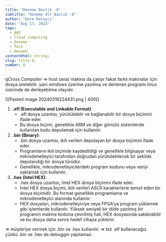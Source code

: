 ```yaml
---
title: "Deneme Baslik -8"
subtitle: "Deneme Alt Baslik -8"
author: "Emre Kalayci"
date: "Aug 17, 2023"
tags:
  - AWS
  - Cloud computing
  - Deneme
  - Tech
  - Deneme
contentHtml: string;
slug: title-8;
number: 8
---
```


q*Cross Compailer* => host (ana) makina da çalışır fakat farklı makinalar için dosya üretebilir.
yani windows üzerine yazılmış ve derlenen programı linux üzerinde de derleyebilme olayıdır.

![[Pasted image 20240316224431.png | 400]]

1. **.efl (Executable and Linkable Format)**:    
    - .efl dosya uzantısı, yürütülebilir ve bağlanabilir bir dosya biçimini ifade eder.
    - Bu dosya biçimi, genellikle ARM ve diğer gömülü sistemlerde kullanılan kodu depolamak için kullanılır.
2. **.bin (Binary)**:    
    - .bin dosya uzantısı, ikili verileri depolayan bir dosya biçimini ifade eder.
    - Programların ikili biçimde kaydedildiği ve genellikle bilgisayar veya mikrodenetleyici tarafından doğrudan yürütülebilecek bir şekilde depolandığı bir dosya türüdür.
    - Genellikle, mikrodenetleyicilerdeki program kodunu veya veriyi saklamak için kullanılır.
3. **.hex (Intel HEX)**:    
    - .hex dosya uzantısı, Intel HEX dosya biçimini ifade eder.
    - Intel HEX dosya biçimi, ikili verileri ASCII karakterlerle temsil eden bir dosya biçimidir. Bu format genellikle programlama ve mikrodenetleyici alanında kullanılır.
    - HEX dosyaları, mikrodenetleyiciye veya FPGA'ya program yüklemek gibi işlemlerde kullanılır. Yüksek seviyeli bir dilde yazılmış bir programın makine koduna çevrilmiş hali, HEX dosyasında saklanabilir ve bu dosya daha sonra hedef cihaza yüklenir.
    
=> müşteriye vermek için .bin ve .hex kullanılır.
=> biz .elf kullanacağız. çünkü .bin ve .hex de debuggin yapılamaz.